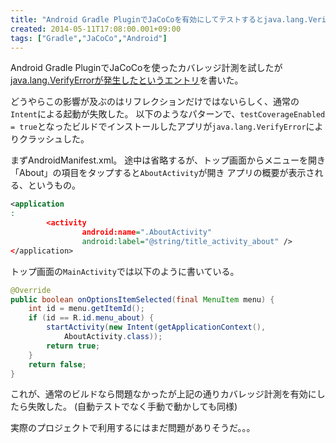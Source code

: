 ```yaml
---
title: "Android Gradle PluginでJaCoCoを有効にしてテストするとjava.lang.VerifyError発生 (2)"
created: 2014-05-11T17:08:00.001+09:00
tags: ["Gradle","JaCoCo","Android"]
---
```

Android Gradle PluginでJaCoCoを使ったカバレッジ計測を試したが[java.lang.VerifyErrorが発生したというエントリ](/ja/post/2014/05/android-gradle-pluginjacocojavalangveri/)を書いた。

どうやらこの影響が及ぶのはリフレクションだけではないらしく、通常の`Intent`による起動が失敗した。
以下のようなパターンで、`testCoverageEnabled = true`となったビルドでインストールしたアプリが`java.lang.VerifyError`によりクラッシュした。
<!--more-->
まずAndroidManifest.xml。
途中は省略するが、トップ画面からメニューを開き
「About」の項目をタップすると`AboutActivity`が開き
アプリの概要が表示される、というもの。

```xml
<application
:
        <activity
                android:name=".AboutActivity"
                android:label="@string/title_activity_about" />
</application>
```

トップ画面の`MainActivity`では以下のように書いている。

```java
@Override
public boolean onOptionsItemSelected(final MenuItem menu) {
    int id = menu.getItemId();
    if (id == R.id.menu_about) {
        startActivity(new Intent(getApplicationContext(),
            AboutActivity.class));
        return true;
    }
    return false;
}
```

これが、通常のビルドなら問題なかったが上記の通りカバレッジ計測を有効にしたら失敗した。
(自動テストでなく手動で動かしても同様)

実際のプロジェクトで利用するにはまだ問題がありそうだ。。。
